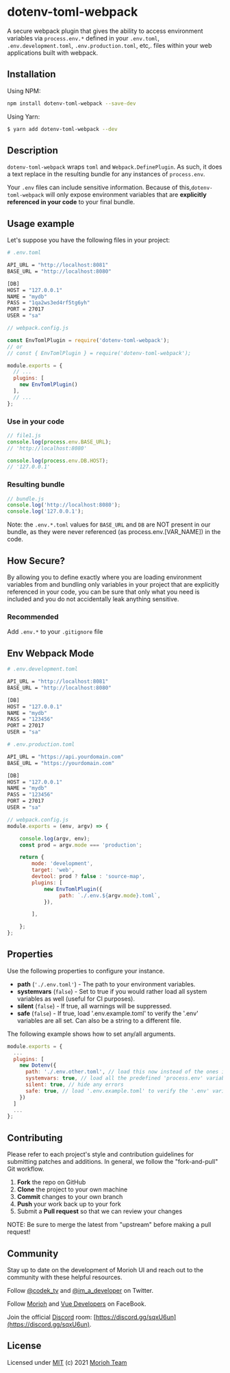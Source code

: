 # dotenv-toml-webpack

A secure webpack plugin that gives the ability to access environment variables via `process.env.*` defined in your `.env.toml`, `.env.development.toml`, `.env.production.toml`, etc,. files within your web applications built with webpack.


## Installation

Using NPM:

```sh
npm install dotenv-toml-webpack --save-dev
```

Using Yarn:

```sh
$ yarn add dotenv-toml-webpack --dev
```

## Description

`dotenv-toml-webpack` wraps `toml` and `Webpack.DefinePlugin`. As such, it does a text replace in the resulting bundle for any instances of `process.env`.

Your `.env` files can include sensitive information. Because of this,`dotenv-toml-webpack` will only expose environment variables that are **explicitly referenced in your code** to your final bundle.


## Usage example

Let's suppose you have the following files in your project:

```sh
# .env.toml

API_URL = "http://localhost:8081"
BASE_URL = "http://localhost:8080"

[DB]
HOST = "127.0.0.1"
NAME = "mydb"
PASS = "1qa2ws3ed4rf5tg6yh"
PORT = 27017
USER = "sa"

```

```js
// webpack.config.js

const EnvTomlPlugin = require('dotenv-toml-webpack');
// or
// const { EnvTomlPlugin } = require('dotenv-toml-webpack');

module.exports = {
  // ...
  plugins: [
    new EnvTomlPlugin()
  ],
  // ...
};
```
### Use in your code

```js
// file1.js
console.log(process.env.BASE_URL);
// 'http://localhost:8080'

console.log(process.env.DB.HOST);
// '127.0.0.1'

```
### Resulting bundle
```js
// bundle.js
console.log('http://localhost:8080');
console.log('127.0.0.1');
```

Note: the `.env.*.toml` values for `BASE_URL` and `DB` are NOT present in our bundle, as they were never referenced (as process.env.[VAR_NAME]) in the code.

## How Secure?
By allowing you to define exactly where you are loading environment variables from and bundling only variables in your project that are explicitly referenced in your code, you can be sure that only what you need is included and you do not accidentally leak anything sensitive.

### Recommended
Add `.env.*` to your `.gitignore` file

## Env Webpack Mode

```sh
# .env.development.toml

API_URL = "http://localhost:8081"
BASE_URL = "http://localhost:8080"

[DB]
HOST = "127.0.0.1"
NAME = "mydb"
PASS = "123456"
PORT = 27017
USER = "sa"

```

```sh
# .env.production.toml

API_URL = "https://api.yourdomain.com"
BASE_URL = "https://yourdomain.com"

[DB]
HOST = "127.0.0.1"
NAME = "mydb"
PASS = "123456"
PORT = 27017
USER = "sa"
```

```js
// webpack.config.js
module.exports = (env, argv) => {

    console.log(argv, env);
    const prod = argv.mode === 'production';    

    return {
        mode: 'development',
        target: 'web',
        devtool: prod ? false : 'source-map',
        plugins: [
            new EnvTomlPlugin({
                 path: `./.env.${argv.mode}.toml`,
            }),

        ],

    };
};
```
## Properties

Use the following properties to configure your instance.

* **path** (`'./.env.toml'`) - The path to your environment variables.
* **systemvars** (`false`) - Set to true if you would rather load all system variables as well (useful for CI purposes).
* **silent** (`false`) - If true, all warnings will be suppressed.
* **safe** (`false`) - If true, load '.env.example.toml' to verify the '.env' variables are all set. Can also be a string to a different file.

The following example shows how to set any/all arguments.

```javascript
module.exports = {
  ...
  plugins: [
    new Dotenv({
      path: './.env.other.toml', // load this now instead of the ones in '.env'      
      systemvars: true, // load all the predefined 'process.env' variables which will trump anything local per dotenv specs.
      silent: true, // hide any errors
      safe: true, // load '.env.example.toml' to verify the '.env' variables are all set. Can also be a string to a different file.
    })
  ]
  ...
};
```


Contributing
------------

Please refer to each project's style and contribution guidelines for submitting patches and additions. In general, we follow the "fork-and-pull" Git workflow.

 1. **Fork** the repo on GitHub
 2. **Clone** the project to your own machine
 3. **Commit** changes to your own branch
 4. **Push** your work back up to your fork
 5. Submit a **Pull request** so that we can review your changes

NOTE: Be sure to merge the latest from "upstream" before making a pull request!

Community
------------
Stay up to date on the development of Morioh UI and reach out to the community with these helpful resources.

Follow [@codek_tv](https://twitter.com/codek_tv) and [@im_a_developer](https://twitter.com/im_a_developer) on Twitter.

Follow [Morioh](https://www.facebook.com/moriohdotcom) and [Vue Developers](https://www.facebook.com/VueDevelopers) on FaceBook.

Join the official [Discord](https://discord.gg/sqxU6un) room: [https://discord.gg/sqxU6un](https://discord.gg/sqxU6un).


## License

Licensed under [MIT](LICENSE) (c) 2021 [Morioh Team](https://morioh.com)